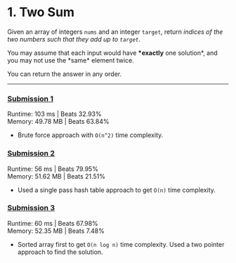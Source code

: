 # 1. Two Sum

Given an array of integers `nums` and an integer `target`, return _indices of the two numbers such that they add up to `target`_.

You may assume that each input would have **\*exactly** one solution*, and you may not use the *same\* element twice.

You can return the answer in any order.

---

### [Submission 1](/easy/1-two-sum/1-two-sum-1.js)

Runtime: 103 ms | Beats 32.93%  
Memory: 49.78 MB | Beats 63.84%

- Brute force approach with `O(n^2)` time complexity.

### [Submission 2](/easy/1-two-sum/1-two-sum-2.js)

Runtime: 56 ms | Beats 79.95%  
Memory: 51.62 MB | Beats 21.51%

- Used a single pass hash table approach to get `O(n)` time complexity.

### [Submission 3](/easy/1-two-sum/1-two-sum-3.js)

Runtime: 60 ms | Beats 67.98%  
Memory: 52.35 MB | Beats 7.48%

- Sorted array first to get `O(n log n)` time complexity. Used a two pointer approach to find the solution.
